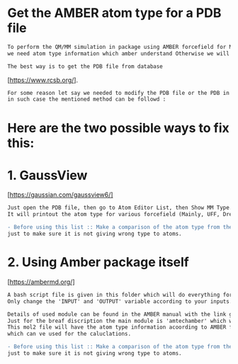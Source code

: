 # Get the AMBER atom type for a PDB file

```diff
To perform the QM/MM simulation in package using AMBER forcefield for MM region ,
we need atom type information which amber understand Otherwise we will get error in the calculation. 

The best way is to get the PDB file from database
```
[https://www.rcsb.org/].
```diff
For some reason let say we needed to modify the PDB file or the PDB in no avialable in database, 
in such case the mentioned method can be followd :
```

# Here are the two possible ways to fix this:

# 1. GaussView 
[https://gaussian.com/gaussview6/]

```diff
Just open the PDB file, then go to Atom Editor List, then Show MM Type.
It will printout the atom type for various forcefield (Mainly, UFF, Dreiding, AMBER).

- Before using this list :: Make a comparison of the atom type from the AMBER parameter file 
just to make sure it is not giving wrong type to atoms.
```

# 2. Using Amber package itself 
[https://ambermd.org/]

```diff
A bash script file is given in this folder which will do everything for you 
Only change the 'INPUT' and 'OUTPUT' variable according to your inputs.

Details of used module can be found in the AMBER manual with the link given. 
Just for the breaf discription the main module is 'amtechamber' which will generate a 'mol2' file 
This mol2 file will have the atom type information acoording to AMBER forcefield 
which can ve used for the caluclations.

- Before using this list :: Make a comparison of the atom type from the AMBER parameter file 
just to make sure it is not giving wrong type to atoms.
```
